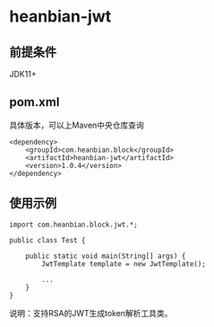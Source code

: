 # heanbian-jwt

## 前提条件

JDK11+

## pom.xml

具体版本，可以上Maven中央仓库查询

```
<dependency>
	<groupId>com.heanbian.block</groupId>
	<artifactId>heanbian-jwt</artifactId>
	<version>1.0.4</version>
</dependency>
```

## 使用示例

```
import com.heanbian.block.jwt.*;

public class Test {

	public static void main(String[] args) {
		JwtTemplate template = new JwtTemplate();
		
		...
	}
}
```

说明：支持RSA的JWT生成token解析工具类。
